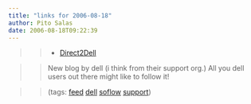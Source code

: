 ```yaml
---
title: "links for 2006-08-18"
author: Pito Salas
date: 2006-08-18T09:22:39
---
```



>>

>>   * [Direct2Dell](<http://www.direct2dell.com/one2one/rss.aspx>)

>>

>> New blog by dell (i think from their support org.) All you dell users out
there might like to follow it!

>>

>> (tags: [feed](<http://del.icio.us/pitosalas/feed>)
[dell](<http://del.icio.us/pitosalas/dell>)
[soflow](<http://del.icio.us/pitosalas/soflow>)
[support](<http://del.icio.us/pitosalas/support>))

>>

>>


